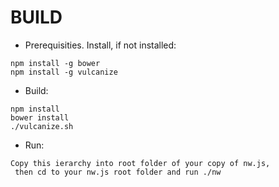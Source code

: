 BUILD
=====

- Prerequisities. Install, if not installed:
```
npm install -g bower
npm install -g vulcanize
```
- Build:
```
npm install
bower install
./vulcanize.sh
```
- Run:
```
Copy this ierarchy into root folder of your copy of nw.js,
 then cd to your nw.js root folder and run ./nw
```
